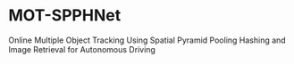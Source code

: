 # MOT-SPPHNet
Online Multiple Object Tracking Using Spatial Pyramid Pooling Hashing and Image Retrieval for Autonomous Driving

